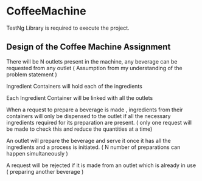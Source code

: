 # CoffeeMachine

TestNg Library is required to execute the project.

Design of the Coffee Machine Assignment
---------------------------------------

There will be N outlets present in the machine, any beverage can be requested from any outlet ( Assumption from my understanding of the problem statement )

Ingredient Containers will hold each of the ingredients

Each Ingredient Container will be linked with all the outlets

When a request to prepare a beverage is made , ingredients from their containers will only be dispensed to the outlet if all the necessary ingredients
required for its preparation are present. ( only one request will be made to check this and reduce the quantities at a time)

An outlet will prepare the beverage and serve it once it has all the ingredients and a process is initiated. ( N number of preparations can happen simultaneously )

A request will be rejected if it is made from an outlet which is already in use ( preparing another beverage )
